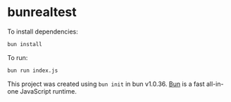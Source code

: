 # bunrealtest

To install dependencies:

```bash
bun install
```

To run:

```bash
bun run index.js
```

This project was created using `bun init` in bun v1.0.36. [Bun](https://bun.sh) is a fast all-in-one JavaScript runtime.
